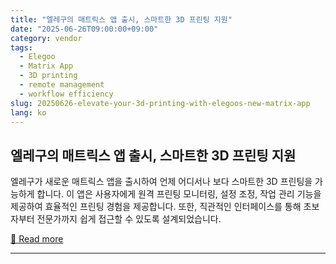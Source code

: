 ```yaml
---
title: "엘레구의 매트릭스 앱 출시, 스마트한 3D 프린팅 지원"
date: "2025-06-26T09:00:00+09:00"
category: vendor
tags:
  - Elegoo
  - Matrix App
  - 3D printing
  - remote management
  - workflow efficiency
slug: 20250626-elevate-your-3d-printing-with-elegoos-new-matrix-app
lang: ko
---
```


## 엘레구의 매트릭스 앱 출시, 스마트한 3D 프린팅 지원
엘레구가 새로운 매트릭스 앱을 출시하여 언제 어디서나 보다 스마트한 3D 프린팅을 가능하게 합니다. 이 앱은 사용자에게 원격 프린팅 모니터링, 설정 조정, 작업 관리 기능을 제공하여 효율적인 프린팅 경험을 제공합니다. 또한, 직관적인 인터페이스를 통해 초보자부터 전문가까지 쉽게 접근할 수 있도록 설계되었습니다.

[🔗 Read more](https://www.elegoo.com/blogs/news/elegoos-matrix-app-now-live-designed-for-smarter-3d-printing-anytime-anywhere)

---